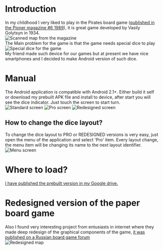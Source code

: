 # Introduction
In my childhood I very liked to play in the Pirates board game ([published in the Pioner magazine #6 1989](https://drive.google.com/open?id=0BxHnNp97IgMRem0yUWNwTzEyVVk&authuser=0)), it is great game developed by Vasily Golytsyn in 1934.   
![Scanned map from the magazine](https://raw.githubusercontent.com/raydac/AndroidPirateDice/master/miscgfx/mapinmagazine.jpg)   
The Main problem for the game is that the game needs special dice to play   
![Special dice for the game](https://raw.githubusercontent.com/raydac/AndroidPirateDice/master/miscgfx/realdice.jpg)   
My friend made such device for our games but at present we have nice smartphones and I decided to make Android version of such dice.
# Manual
The Android application is compatible with Android 2.1+. Either build it self or download my prebuilt APK file and install to device, after start you will see the dice indicator. Just touch the screen to start turn.   
![Standard screen](https://raw.githubusercontent.com/raydac/AndroidPirateDice/master/miscgfx/scr_standard.jpg)
![Pro screen](https://raw.githubusercontent.com/raydac/AndroidPirateDice/master/miscgfx/scr_pro.jpg)
![Redesigned screen](https://raw.githubusercontent.com/raydac/AndroidPirateDice/master/miscgfx/scr_redisigned.jpg)
## How to change the dice layout?
To change the dice layout to PRO or REDESIGNED versions is very easy, just open the menu of the application and select 'Pro' item. Every layout change, the menu item will be changing its name to the next layout identifier.   
![Menu screen](https://raw.githubusercontent.com/raydac/AndroidPirateDice/master/miscgfx/scr_menu.jpg)   
# Where to load?
[I have published the prebuilt version in my Google drive.](https://drive.google.com/open?id=0BxHnNp97IgMRfnhZdGFwTnZVYlVoN3RfT3FrVFBnVHQwRU95NldTbEJCRGFEZGczNzhFUHM&authuser=0)
# Redesigned version of the paper board game
Also I found very interesting project from entusiasts in internet where they made deep redesign of the graphical components of the game, [it was published on a Russian board game forum](http://www.boardgamer.ru/piraty-raspechataj-i-igraj#more-27882)   
![Redesigned map](http://savepic.org/4230743.jpg)
